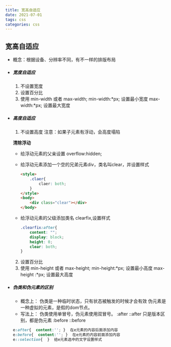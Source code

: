 ```yaml
---
title: 宽高自适应
date: 2021-07-01
tags: css
categories: css
---
```


## 宽高自适应

-  概念：根据设备、分辨率不同，有不一样的排版布局
-  ##### 宽度自适应
   1. 不设置宽度
   2. 设置百分比
   3. 使用 min-width 或者 max-width;
        min-width:*px; 设置最小宽度
        max-width:*px; 设置最大宽度

<!--more-->

- #####  高度自适应
  1. 不设置高度
       注意：如果子元素有浮动，会高度塌陷

    **清除浮动**
    - 给浮动元素的父亲设置 overflow:hidden;
    - 给浮动元素添加一个空的兄弟元素div，类名叫clear，并设置样式 
        ``` html
        <style>
            .claer{
                claer: both;
            }
        </style>
        <body>
            <div class="clear"></div>
        </body>
        ```

    - 给浮动元素的父级添加类名 clearfix,设置样式
        ```css
        .clearfix:after{
            content: "";
            display: block;
            height: 0;
            clear: both;
        }
        ```
   2. 设置百分比
   3. 使用 min-height 或者 max-height;
       min-height:*px; 设置最小高度
       max-height :*px; 设置最大高度

 - ##### 伪类和伪元素的区别
   - 概念上：
   伪类是一种临时状态，只有状态被触发的时候才会有效
   伪元素是一种虚拟的元素，是假的dom节点。
   - 写法上：
   伪类使用单冒号，伪元素使用双冒号。
   :after  ::after       只是版本区别，都是伪元素
   :before ::before
   
    ```css
    e:after{  content:''; }  在e元素的内容后面添加内容
    e:before{  content:''; }  在e元素的内容前面添加内容
    e::selection{  }  给e元素选中的文字设置样式
    ```